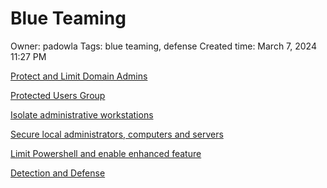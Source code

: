 # Blue Teaming

Owner: padowla
Tags: blue teaming, defense
Created time: March 7, 2024 11:27 PM

[Protect and Limit Domain Admins](Blue%20Teaming%207e3ba14d53d34c4e97a8b44c7f839d8b/Protect%20and%20Limit%20Domain%20Admins%208e8523356ac54b6198c4aa3da3cddd09.md)

[Protected Users Group](Blue%20Teaming%207e3ba14d53d34c4e97a8b44c7f839d8b/Protected%20Users%20Group%20cb3329b812fc4a69b0901f27bf464994.md)

[Isolate administrative workstations](Blue%20Teaming%207e3ba14d53d34c4e97a8b44c7f839d8b/Isolate%20administrative%20workstations%20f95debec464948f398c9b96c635e2828.md)

[Secure local administrators, computers and servers](Blue%20Teaming%207e3ba14d53d34c4e97a8b44c7f839d8b/Secure%20local%20administrators,%20computers%20and%20servers%201dc481eaa76346d798be564e278d21a0.md)

[Limit Powershell and enable enhanced feature](Blue%20Teaming%207e3ba14d53d34c4e97a8b44c7f839d8b/Limit%20Powershell%20and%20enable%20enhanced%20feature%209cb05655881348b1aa13697d2f0ff142.md)

[Detection and Defense](Blue%20Teaming%207e3ba14d53d34c4e97a8b44c7f839d8b/Detection%20and%20Defense%200ef9b5a1a05b41f090f1d9bd0290dbf3.md)